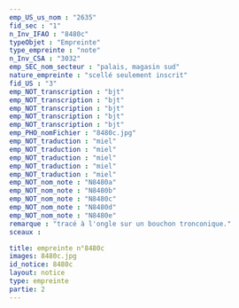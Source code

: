 ```yaml
---
emp_US_us_nom : "2635"
fid_sec : "1"
n_Inv_IFAO : "8480c"
typeObjet : "Empreinte"
type_empreinte : "note"
n_Inv_CSA : "3032"
emp_SEC_nom_secteur : "palais, magasin sud"
nature_empreinte : "scellé seulement inscrit"
fid_US : "3"
emp_NOT_transcription : "bjt"
emp_NOT_transcription : "bjt"
emp_NOT_transcription : "bjt"
emp_NOT_transcription : "bjt"
emp_NOT_transcription : "bjt"
emp_PHO_nomFichier : "8480c.jpg"
emp_NOT_traduction : "miel"
emp_NOT_traduction : "miel"
emp_NOT_traduction : "miel"
emp_NOT_traduction : "miel"
emp_NOT_traduction : "miel"
emp_NOT_nom_note : "N8480a"
emp_NOT_nom_note : "N8480b"
emp_NOT_nom_note : "N8480c"
emp_NOT_nom_note : "N8480d"
emp_NOT_nom_note : "N8480e"
remarque : "tracé à l'ongle sur un bouchon tronconique."
sceaux :

title: empreinte n°8480c
images: 8480c.jpg
id_notice: 8480c
layout: notice
type: empreinte
partie: 2
---
```

